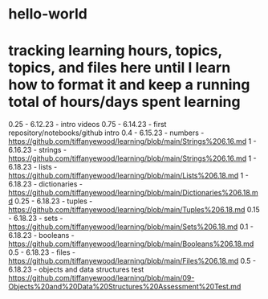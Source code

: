 # hello-world
# tracking learning hours, topics, topics, and files here until I learn how to format it and keep a running total of hours/days spent learning
0.25 - 6.12.23 - intro videos
0.75 - 6.14.23 - first repository/notebooks/github intro
0.4 - 6.15.23 - numbers - https://github.com/tiffanyewood/learning/blob/main/Strings%206.16.md
1 - 6.16.23 - strings - https://github.com/tiffanyewood/learning/blob/main/Strings%206.16.md
1 - 6.18.23 - lists - https://github.com/tiffanyewood/learning/blob/main/Lists%206.18.md
1 - 6.18.23 - dictionaries - https://github.com/tiffanyewood/learning/blob/main/Dictionaries%206.18.md
0.25 - 6.18.23 - tuples - https://github.com/tiffanyewood/learning/blob/main/Tuples%206.18.md
0.15 - 6.18.23 - sets - https://github.com/tiffanyewood/learning/blob/main/Sets%206.18.md
0.1 - 6.18.23 - booleans - https://github.com/tiffanyewood/learning/blob/main/Booleans%206.18.md
0.5 - 6.18.23 - files - https://github.com/tiffanyewood/learning/blob/main/Files%206.18.md
0.5 - 6.18.23 - objects and data structures test https://github.com/tiffanyewood/learning/blob/main/09-Objects%20and%20Data%20Structures%20Assessment%20Test.md
